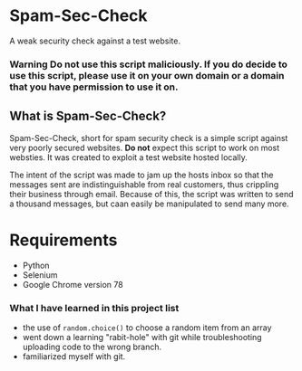 # Spam-Sec-Check
A weak security check against a test website. 

### **Warning** Do not use this script maliciously. If you do decide to use this script, please use it on your own domain or a domain that you have permission to use it on.

## What is Spam-Sec-Check?
Spam-Sec-Check, short for spam security check is a simple script against very poorly secured websites.
**Do not** expect this script to work on most websties. It was created to exploit a test website hosted locally. 

The intent of the script was made to jam up the hosts inbox so that the messages sent are indistinguishable from real customers, thus crippling their business through email.
Because of this, the script was written to send a thousand messages, but caan easily be manipulated to send many more.

# Requirements
- Python
- Selenium
- Google Chrome version 78

### What I have learned in this project list
- the use of `random.choice()` to choose a random item from an array
- went down a learning "rabit-hole" with git while troubleshooting uploading code to the wrong branch.
- familiarized myself with git.
